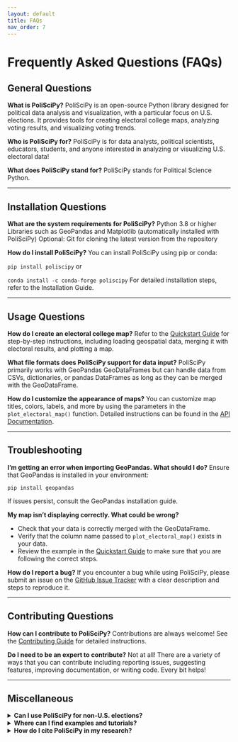 ```yaml
---
layout: default
title: FAQs
nav_order: 7
---
```


# Frequently Asked Questions (FAQs)

## General Questions

**What is PoliSciPy?**
PoliSciPy is an open-source Python library designed for political data analysis and visualization, with a particular focus on U.S. elections. It provides tools for creating electoral college maps, analyzing voting results, and visualizing voting trends.

**Who is PoliSciPy for?**
PoliSciPy is for data analysts, political scientists, educators, students, and anyone interested in analyzing or visualizing U.S. electoral data!

**What does PoliSciPy stand for?**
PoliSciPy stands for Political Science Python.

---

## Installation Questions

**What are the system requirements for PoliSciPy?**
Python 3.8 or higher
Libraries such as GeoPandas and Matplotlib (automatically installed with PoliSciPy)
Optional: Git for cloning the latest version from the repository

**How do I install PoliSciPy?**
You can install PoliSciPy using pip or conda:

`pip install poliscipy`
or

`conda install -c conda-forge poliscipy`
For detailed installation steps, refer to the Installation Guide.


---

## Usage Questions

**How do I create an electoral college map?**
Refer to the [Quickstart Guide](https://eolesinski.github.io/poliscipy/quickstart.html) for step-by-step instructions, including loading geospatial data, merging it with electoral results, and plotting a map.

**What file formats does PoliSciPy support for data input?**
PoliSciPy primarily works with GeoPandas GeoDataFrames but can handle data from CSVs, dictionaries, or pandas DataFrames as long as they can be merged with the GeoDataFrame.

**How do I customize the appearance of maps?**
You can customize map titles, colors, labels, and more by using the parameters in the `plot_electoral_map()` function. Detailed instructions can be found in the [API Documentation](https://eolesinski.github.io/poliscipy/api-reference.html).

---

## Troubleshooting

**I’m getting an error when importing GeoPandas. What should I do?**
Ensure that GeoPandas is installed in your environment:

```
pip install geopandas
```

If issues persist, consult the GeoPandas installation guide.

**My map isn’t displaying correctly. What could be wrong?**
- Check that your data is correctly merged with the GeoDataFrame.
- Verify that the column name passed to `plot_electoral_map()` exists in your data.
- Review the example in the [Quickstart Guide](https://eolesinski.github.io/poliscipy/quickstart.html) to make sure that you are following the correct steps.

**How do I report a bug?**
If you encounter a bug while using PoliSciPy, please submit an issue on the [GitHub Issue Tracker](https://github.com/eolesinski/poliscipy/issues) with a clear description and steps to reproduce it.

---

## Contributing Questions

**How can I contribute to PoliSciPy?**
Contributions are always welcome! See the [Contributing Guide](https://eolesinski.github.io/poliscipy/contributing.html) for detailed instructions.

**Do I need to be an expert to contribute?**
Not at all! There are a variety of ways that you can contribute including reporting issues, suggesting features, improving documentation, or writing code. Every bit helps!

---

## Miscellaneous

<details>
  <summary><b>Can I use PoliSciPy for non-U.S. elections?</b></summary>
  While PoliSciPy is optimized for U.S. electoral data, in theory, it can be adapted for other datasets/shapefiles with similar structure (as long as you use the same set of column names). Feel free to experiment with this and share your results!
</details>

<details>
  <summary><b>Where can I find examples and tutorials?</b></summary>
  Visit the <a href="https://eolesinski.github.io/poliscipy/examples.html">Examples section</a> of the documentation site for detailed tutorials and code snippets.
</details>

<details>
  <summary><b>How do I cite PoliSciPy in my research?</b></summary>
  Please refer to the <a href="https://eolesinski.github.io/poliscipy/citation.html">Citation Guide</a> for information on how to cite PoliSciPy in your work.
</details>